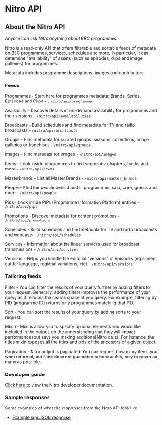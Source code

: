 #  Nitro API

## About the Nitro API

*Anyone can ask Nitro anything about BBC programmes.*

Nitro is a read-only API that offers filterable and sortable feeds of metadata on BBC programmes, services, schedules and more. In particular, it can determine "availability" of assets (such as episodes, clips and image galleries) for programmes. 

Metadata includes programme descriptions, images and contributors.

### Feeds

Programmes - Start here for programmes metadata: Brands, Series, Episodes and Clips - `/nitro/api/programmes`

Availability - Discover details of on-demand availability for programmes and their versions - `/nitro/api/availabilities`

Broadcasts - Build schedules and find metadata for TV and radio broadcasts - `/nitro/api/broadcasts`

Groups - Find metadata for curated groups: seasons, collections, image galleries or franchises - `/nitro/api/groups`

Images - Find metadata for images - `/nitro/api/images`

Items - Look inside programmes to find segments: chapters, tracks and more - `/nitro/api/items`

Masterbrands - List all Master Brands - `/nitro/api/master_brands`

People - Find the people behind and in programmes: cast, crew, guests and more - `/nitro/api/people`

Pips - Look inside PIPs (Programme Information Platform) entities - `/nitro/api/pips`

Promotions - Discover metadata for content promotions - `/nitro/api/promotions`

Schedules - Build schedules and find metadata for TV and radio broadcasts and webcasts - `/nitro/api/schedules`

Services - Information about the linear services used for broadcast transmissions - `/nitro/api/services`

Versions - Helps you handle the editorial "versions" of episodes (eg signed, cut for language, regional variations, etc) - `/nitro/api/versions`

### Tailoring feeds

Filter - You can filter the results of your query further by adding filters to your request. Generally, adding filters improves the performance of your query as it reduces the search space of you query. For example, filtering by PID (programme ID) returns only programmes matching that PID.

Sort - You can sort the results of your query by adding sorts to your request.

Mixin - Mixins allow you to specify optional elements you would like included in the output, on the understanding that they will impact performance (but save you making additional Nitro calls). For instance, the titles mixin exposes all the titles and pids of the ancestors of a given object.

Pagination - Nitro output is paginated. You can request how many items you want returned, but Nitro does not guarantee to honour this, only to return as many as possible.

### Developer guide

[Click here](https://developer.bbc.co.uk/nitro) to view the Nitro developer documentation.

### Sample responses

Some examples of what the responses from the Nitro API look like.

* [Example /api JSON response](Nitro/nitro-api-json-example.html)